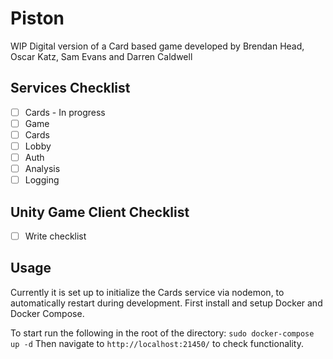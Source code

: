 # Piston
WIP Digital version of a Card based game developed by Brendan Head, Oscar Katz, Sam Evans and Darren Caldwell

## Services Checklist

- [ ] Cards - In progress
- [ ] Game
- [ ] Cards
- [ ] Lobby
- [ ] Auth
- [ ] Analysis
- [ ] Logging 

## Unity Game Client Checklist

- [ ] Write checklist

## Usage
Currently it is set up to initialize the Cards service via nodemon, to automatically restart during development.
First install and setup Docker and Docker Compose.

To start run the following in the root of the directory:
`sudo docker-compose up -d`
Then navigate to `http://localhost:21450/` to check functionality.
